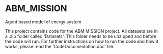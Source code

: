 # ABM_MISSION
Agent based model of energy system


This project contains code for the ABM MISSION project. All datasets are in a .zip folder called 'Datasets'. 
This folder needs to be unzipped and before the code will run.
For further instructions on how to run the code and how it works, please read the 'CodeDocumentation.doc' file.



